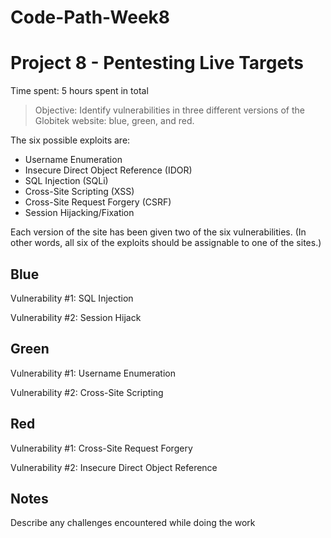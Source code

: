 # Code-Path-Week8
# Project 8 - Pentesting Live Targets

Time spent: 5 hours spent in total

> Objective: Identify vulnerabilities in three different versions of the Globitek website: blue, green, and red.

The six possible exploits are:
* Username Enumeration
* Insecure Direct Object Reference (IDOR)
* SQL Injection (SQLi)
* Cross-Site Scripting (XSS)
* Cross-Site Request Forgery (CSRF)
* Session Hijacking/Fixation

Each version of the site has been given two of the six vulnerabilities. (In other words, all six of the exploits should be assignable to one of the sites.)

## Blue

Vulnerability #1: SQL Injection


Vulnerability #2: Session Hijack



## Green

Vulnerability #1: Username Enumeration


Vulnerability #2: Cross-Site Scripting



## Red

Vulnerability #1: Cross-Site Request Forgery


Vulnerability #2: Insecure Direct Object Reference



## Notes

Describe any challenges encountered while doing the work

